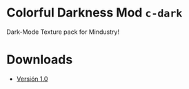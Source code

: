 # Colorful Darkness Mod `c-dark`

Dark-Mode Texture pack for Mindustry!

# Downloads

- [Versión 1.0](https://github.com/Rex-Hm/Colorful-Darkness-Mod/archive/refs/tags/v1.0.zip)
